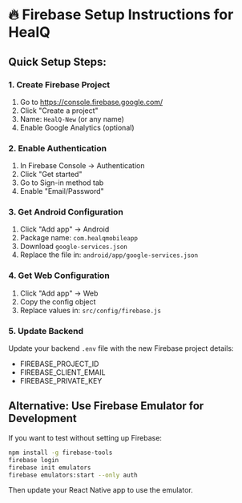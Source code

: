 # 🔥 Firebase Setup Instructions for HealQ

## Quick Setup Steps:

### 1. Create Firebase Project
1. Go to https://console.firebase.google.com/
2. Click "Create a project"
3. Name: `HealQ-New` (or any name)
4. Enable Google Analytics (optional)

### 2. Enable Authentication
1. In Firebase Console → Authentication
2. Click "Get started"
3. Go to Sign-in method tab
4. Enable "Email/Password"

### 3. Get Android Configuration
1. Click "Add app" → Android
2. Package name: `com.healqmobileapp`
3. Download `google-services.json`
4. Replace the file in: `android/app/google-services.json`

### 4. Get Web Configuration
1. Click "Add app" → Web
2. Copy the config object
3. Replace values in: `src/config/firebase.js`

### 5. Update Backend
Update your backend `.env` file with the new Firebase project details:
- FIREBASE_PROJECT_ID
- FIREBASE_CLIENT_EMAIL
- FIREBASE_PRIVATE_KEY

## Alternative: Use Firebase Emulator for Development

If you want to test without setting up Firebase:

```bash
npm install -g firebase-tools
firebase login
firebase init emulators
firebase emulators:start --only auth
```

Then update your React Native app to use the emulator.
